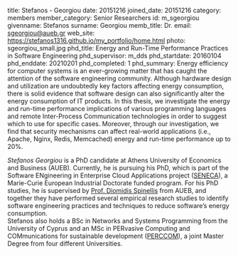 title: Stefanos - Georgiou
date: 20151216
joined_date: 20151216
category: members 
member_category: Senior Researchers
id: m_sgeorgiou
givenname: Stefanos
surname: Georgiou
memb_title: Dr.
email: sgeorgiou@aueb.gr
web_site: https://stefanos1316.github.io/my_portfolio/home.html
photo: sgeorgiou_small.jpg
phd_title: Energy and Run-Time Performance Practices in Software Engineering
phd_supervisor: m_dds
phd_startdate: 20160104
phd_enddate: 20210201
phd_completed: 1
phd_summary: Energy efficiency for computer systems is an ever-growing matter that has caught the attention of the software engineering community. Although hardware design and utilization are undoubtedly key factors affecting energy consumption, there is solid evidence that software design can also significantly alter the energy consumption of IT products. In this thesis, we investigate the energy and run-time performance implications of various programming languages and remote Inter-Process Communication technologies in order to suggest which to use for specific cases. Moreover, through our investigation, we find that security mechanisms can affect real-world applications (i.e., Apache, Nginx, Redis, Memcached) energy and run-time performance up to 20%.

_Stefanos Georgiou_ is a PhD candidate at Athens University of Economics and Business (AUEB).
Currently, he is pursuing his PhD, which is part of the Software ENgineering in Enterprise Cloud Applications
project ([SENECA](https://cordis.europa.eu/project/id/642954)), a Marie-Curie European Industrial Doctorate funded  program.
For his PhD studies, he is supervised by [Prof. Diomidis Spinellis](https://www2.dmst.aueb.gr/dds/) from AUEB,
and together they have performed several empirical research studies to identify software engineering practices
and techniques to reduce software’s energy consumption.   
Stefanos also holds a BSc in Networks and Systems Programming from the University of Cyprus
and an MSc in PERvasive Computing and COMmunications for sustainable development ([PERCCOM](http://perccom.univ-lorraine.fr/)),
a joint Master Degree from four different Universities.
